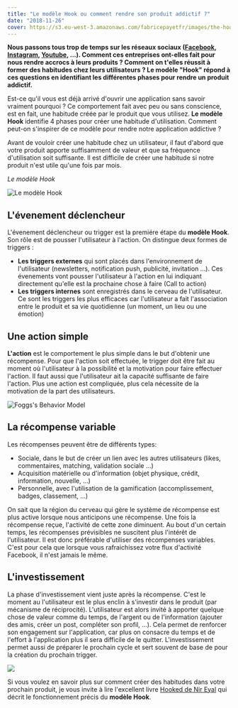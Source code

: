 ```yaml
---
title: "Le modèle Hook ou comment rendre son produit addictif ?"
date: "2018-11-26"
cover: https://s3.eu-west-3.amazonaws.com/fabricepayetfr/images/the-hook-model.png
---
```


<!-- ![Utilisateurs](https://s3.eu-west-3.amazonaws.com/fabricepayetfr/images/hook-users.jpg) -->

**Nous passons tous trop de temps sur les réseaux sociaux ([Facebook](http://www.facebook.com/), [Instagram](https://www.instagram.com), [Youtube](https://www.youtube.com/), ...). Comment ces entreprises ont-elles fait pour nous rendre accrocs à leurs produits ? Comment on t'elles réussit à former des habitudes chez leurs utilisateurs ? Le modèle "Hook" répond à ces questions en identifiant les différentes phases pour rendre un produit addictif.**

Est-ce qu'il vous est déjà arrivé d'ouvrir une application sans savoir vraiment pourquoi ? Ce comportement fait avec peu ou sans conscience, est en fait, une habitude créée par le produit que vous utilisez. **Le modèle Hook** identifie 4 phases pour créer une habitude d'utilisation. Comment peut-on s'inspirer de ce modèle pour rendre notre application addictive ?

Avant de vouloir créer une habitude chez un utilisateur, il faut d'abord que votre produit apporte suffisamment de valeur et que sa fréquence d'utilisation soit suffisante. Il est difficile de créer une habitude si notre produit n'est utile qu'une fois par mois.

*Le modèle Hook*

![Le modèle Hook](https://s3.eu-west-3.amazonaws.com/fabricepayetfr/images/the-hook-model.png)


## L'évenement déclencheur

L'évenement déclencheur ou trigger est la premiére étape du **modèle Hook**. Son rôle est de pousser l'utilisateur à l'action. On distingue deux formes de triggers :

- **Les triggers externes** qui sont placés dans l'environnement de l'utilisateur (newsletters, notification push, publicité, invitation ...). Ces évenements vont pousser l'utilisateur à l'action en lui indiquant directement qu'elle est la prochaine chose à faire (Call to action)
- **Les triggers internes** sont enregistrés dans le cerveau de l'utilisateur. Ce sont les triggers les plus efficaces car l'utilisateur a fait l'association entre le produit et sa vie quotidienne (un moment, un lieu ou une émotion)

## Une action simple

**L'action** est le comportement le plus simple dans le but d'obtenir une récompense. Pour que l'action soit effectuée, le trigger doit être fait au moment où l'utilisateur à la possibilité et la motivation pour faire effectuer l'action. Il faut aussi que l'utilisateur ait la capacité suffisante de faire l'action. Plus une action est compliquée, plus cela nécessite de la motivation de la part des utilisateurs.

![Foggs's Behavior Model](https://s3.eu-west-3.amazonaws.com/fabricepayetfr/images/foggs-behavior.png)

## La récompense variable

Les récompenses peuvent être de différents types:

- Sociale, dans le but de créer un lien avec les autres utilisateurs (likes, commentaires, matching, validation sociale ...)
- Acquisition matérielle ou d'information (objet physique, crédit, information, nouvelle, ...)
- Personnelle, avec l'utilisation de la gamification (accomplissement, badges, classement, ...)

On sait que la région du cerveau qui gère le système de récompense est plus active lorsque nous anticipons une récompense. Une fois la récompense reçue, l'activité de cette zone diminuent. Au bout d'un certain temps, les récompenses prévisibles ne suscitent plus l'intérêt de l'utilisateur. Il est donc préférable d'utiliser des récompenses variables. C'est pour cela que lorsque vous rafraichissez votre flux d'activité Facebook, il n'est jamais le même.

## L'investissement

La phase d'investissement vient juste après la récompense. C'est le moment au l'utilisateur est le plus enclin à s'investir dans le produit (par mécanisme de réciprocité). L'utilisateur est alors invité à apporter quelque chose de valeur comme du temps, de l'argent ou de l'information (ajouter des amis, créer un post, compléter son profil, ...). Cela permet de renforcer son engagement sur l'application, car plus on consacre du temps et de l'effort à l'application plus il sera difficile de le quitter. L'investissement permet aussi de préparer le prochain cycle et sert souvent de base de pour la création du prochain trigger.

<a target="_blank"  href="https://www.amazon.fr/gp/product/2212570937/ref=as_li_tl?ie=UTF8&camp=1642&creative=6746&creativeASIN=2212570937&linkCode=as2&tag=fabricepayet-21&linkId=9dcafff23240e3ea3c9cad6b83a165e8"><img border="0" src="//ws-eu.amazon-adsystem.com/widgets/q?_encoding=UTF8&MarketPlace=FR&ASIN=2212570937&ServiceVersion=20070822&ID=AsinImage&WS=1&Format=_SL250_&tag=fabricepayet-21" ></a><img src="//ir-fr.amazon-adsystem.com/e/ir?t=fabricepayet-21&l=am2&o=8&a=2212570937" width="1" height="1" border="0" alt="" style="border:none !important; margin:0px !important;" />

Si vous voulez en savoir plus sur comment créer des habitudes dans votre prochain produit, je vous invite à lire l'excellent livre [Hooked de Nir Eyal](https://www.amazon.fr/Hooked-comment-produit-service-habitudes/dp/2212570937/ref=as_sl_pc_tf_til?tag=fabricepayet-21&linkCode=w00&linkId=d23dc48d9d57a13cba0f90869b686a7c&creativeASIN=2212570937) qui décrit le fonctionnement précis du **modèle Hook**.
